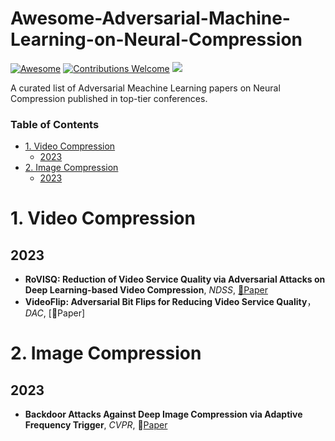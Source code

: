 # Awesome-Adversarial-Machine-Learning-on-Neural-Compression
[![Awesome](https://cdn.rawgit.com/sindresorhus/awesome/d7305f38d29fed78fa85652e3a63e154dd8e8829/media/badge.svg)](https://github.com/sindresorhus/awesome)
[![Contributions Welcome](https://img.shields.io/badge/Contributions-welcome-brightgreen.svg?style=flat-square)](http://makeapullrequest.com)
![](https://img.shields.io/github/license/EdisonLeeeee/RS-Adversarial-Learning)

A curated list of Adversarial Meachine Learning papers on Neural Compression published in top-tier conferences.

### Table of Contents 
- [1. Video Compression](#video)
	- [2023](#2023)
- [2. Image Compression](#image)
	- [2023](#2023-1)


# 1. Video Compression

## 2023
+ **RoVISQ: Reduction of Video Service Quality via Adversarial Attacks on Deep Learning-based Video Compression**, *NDSS*,  [📝Paper](https://www.ndss-symposium.org/wp-content/uploads/2023/02/ndss2023_s165_paper.pdf)
+ **VideoFlip: Adversarial Bit Flips for Reducing Video Service Quality**， *DAC*, [📝Paper]

# 2. Image Compression

## 2023

+ **Backdoor Attacks Against Deep Image Compression via Adaptive Frequency Trigger**, *CVPR*, 📝[Paper](https://arxiv.org/pdf/2302.14677.pdf)
